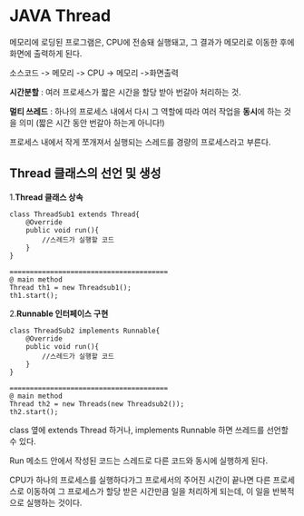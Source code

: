 # JAVA Thread

메모리에 로딩된 프로그램은, CPU에 전송돼 실행돼고, 그 결과가 메모리로 이동한 후에 화면에 출력하게 된다.

소스코드 -> 메모리 -> CPU -> 메모리 ->화면출력



**시간분할** : 여러 프로세스가 짧은 시간을 할당 받아 번갈아 처리하는 것. 

**멀티 쓰레드** : 하나의 프로세스 내에서 다시 그 역할에 따라 여러 작업을 **동시**에 하는 것을 의미 (짧은 시간 동안 번갈아 하는게 아니다!)

프로세스 내에서 작게 쪼개져서 실행되는 스레드를 경량의 프로세스라고 부른다. 



## Thread 클래스의 선언 및 생성

1.**Thread 클래스 상속**

```
class ThreadSub1 extends Thread{
	@Override
	public void run(){
		//스레드가 실행할 코드
	}
}

=======================================
@ main method
Thread th1 = new Threadsub1();
th1.start();
```





2.**Runnable 인터페이스 구현**

```
class ThreadSub2 implements Runnable{
	@Override
	public void run(){
		//스레드가 실행할 코드
	}
}

=======================================
@ main method
Thread th2 = new Threads(new Threadsub2());
th2.start();
```



class 옆에 extends Thread 하거나, implements Runnable 하면 쓰레드를 선언할 수 있다.

Run 메소드 안에서 작성된 코드는 스레드로 다른 코드와 동시에 실행하게 된다.



CPU가 하나의 프로세스를 실행하다가그 프로세서의 주어진 시간이 끝나면 다른 프로세스로 이동하여 그 프로세스가 할당 받은 시간만큼 일을 처리하게 되는데, 이 일을 반복적으로 실행하는 것이다.









